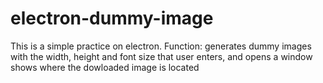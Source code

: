 # electron-dummy-image
This is a simple practice on electron.
Function: generates dummy images with the width, height and font size that user enters, and opens a window shows where the dowloaded image is located
